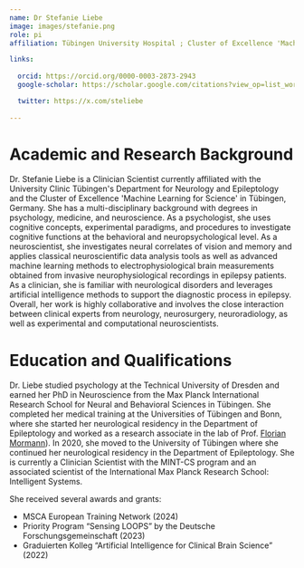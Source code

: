 ```yaml
---
name: Dr Stefanie Liebe
image: images/stefanie.png
role: pi
affiliation: Tübingen University Hospital ; Cluster of Excellence 'Machine Learning for Science'

links:
   
  orcid: https://orcid.org/0000-0003-2873-2943
  google-scholar: https://scholar.google.com/citations?view_op=list_works&hl=en&user=38Sq-ZYAAAAJ&gmla=AETOMgGh1qy5PwsIjqWWuizVFHaW7IQdAPHpdhIAhdMlJikuyfGC7Abtzro4BnwqwKqxjABvieRw8jrCE4aKBHSw5HToILNNm2hG6FjQsibVXpqsu0_I5to1A

  twitter: https://x.com/steliebe
  
---
```


# Academic and Research Background

Dr. Stefanie Liebe is a Clinician Scientist currently affiliated with the University Clinic Tübingen's Department for Neurology and Epileptology and the Cluster of Excellence 'Machine Learning for Science' in Tübingen, Germany. She has a multi-disciplinary background with degrees in psychology, medicine, and neuroscience. As a psychologist, she uses cognitive concepts, experimental paradigms, and procedures to investigate cognitive functions at the behavioral and neuropsychological level. As a neuroscientist, she investigates neural correlates of vision and memory and applies classical neuroscientific data analysis tools as well as advanced machine learning methods to electrophysiological brain measurements obtained from invasive neurophysiological recordings in epilepsy patients. As a clinician, she is familiar with neurological disorders and leverages artificial intelligence methods to support the diagnostic process in epilepsy. Overall, her work is highly collaborative and involves the close interaction between clinical experts from neurology, neurosurgery, neuroradiology, as well as experimental and computational neuroscientists.

# Education and Qualifications

Dr. Liebe studied psychology at the Technical University of Dresden and earned her PhD in Neuroscience from the Max Planck International Research School for Neural and Behavioral Sciences in Tübingen. She completed her medical training at the Universities of Tübingen and Bonn, where she started her neurological residency in the Department of Epileptology and worked as a research associate in the lab of Prof. [Florian Mormann](https://www.uni-bonn.de/de/forschung-lehre/forschungsprofil/transdisziplinaere-forschungsbereiche/tra-3-life-1/mitgliederverzeichnis/florian-mormann)). In 2020, she moved to the University of Tübingen where she continued her neurological residency in the Department of Epileptology. She is currently a Clinician Scientist with the MINT-CS program and an associated scientist of the International Max Planck Research School: Intelligent Systems.

She received several awards and grants:
- MSCA European Training Network (2024)
- Priority Program “Sensing LOOPS” by the Deutsche Forschungsgemeinschaft (2023)
- Graduierten Kolleg “Artificial Intelligence for Clinical Brain Science” (2022)
